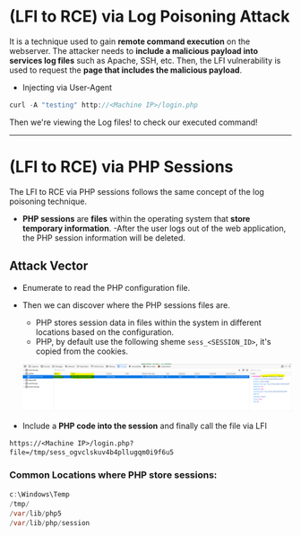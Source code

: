 # (LFI to RCE) via Log Poisoning Attack

It is a technique used to gain **remote command execution** on the webserver. The attacker needs to **include a malicious payload into services log files** such as Apache, SSH, etc. Then, the LFI vulnerability is used to request the **page that includes the malicious payload**.

- Injecting via User-Agent
```java
curl -A "testing" http://<Machine IP>/login.php
``` 

Then we're viewing the Log files! to check our executed command!

***

# (LFI to RCE) via PHP Sessions

The LFI to RCE via PHP sessions follows the same concept of the log poisoning technique.
- **PHP sessions** are **files** within the operating system that **store temporary information**.
	-After the user logs out of the web application, the PHP session information will be deleted.


## Attack Vector
- Enumerate to read the PHP configuration file.
- Then we can discover where the PHP sessions files are.
	- PHP stores session data in files within the system in different locations based on the configuration.
	- PHP, by default use the following sheme ```sess_<SESSION_ID>```, it's copied from the cookies.

	![****](/Days/Screenshots/Day16/session.PNG)

- Include a **PHP code into the session** and finally call the file via LFI

```
https://<Machine IP>/login.php?file=/tmp/sess_ogvclskuv4b4pllugqm0i9f6u5
```
### Common Locations where PHP store sessions:

```java
c:\Windows\Temp
/tmp/
/var/lib/php5
/var/lib/php/session
```
